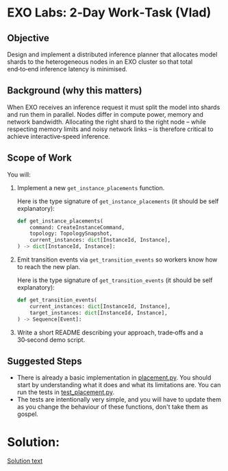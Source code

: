 # EXO Labs: 2‑Day Work‑Task (Vlad)

## Objective
Design and implement a distributed inference planner that allocates model shards to the heterogeneous nodes in an EXO cluster so that total end‑to‑end inference latency is minimised.

## Background (why this matters)
When EXO receives an inference request it must split the model into shards and run them in parallel. Nodes differ in compute power, memory and network bandwidth. Allocating the right shard to the right node – while respecting memory limits and noisy network links – is therefore critical to achieve interactive‑speed inference.

## Scope of Work
You will:

1. Implement a new `get_instance_placements` function.

    Here is the type signature of `get_instance_placements` (it should be self explanatory):
    ```python
    def get_instance_placements(
        command: CreateInstanceCommand,
        topology: TopologySnapshot,
        current_instances: dict[InstanceId, Instance],
    ) -> dict[InstanceId, Instance]:
    ```


2. Emit transition events via `get_transition_events` so workers know how to reach the new plan.

    Here is the type signature of `get_transition_events` (it should be self explanatory):
    ```python
    def get_transition_events(
        current_instances: dict[InstanceId, Instance],
        target_instances: dict[InstanceId, Instance],
    ) -> Sequence[Event]:
    ```

3. Write a short README describing your approach, trade‑offs and a 30‑second demo script.

## Suggested Steps

- There is already a basic implementation in [placement.py](/placement.py). You should start by understanding what it does and what its limitations are. You can run the tests in [test_placement.py](/tests/test_placement.py).
- The tests are intentionally very simple, and you will have to update them as you change the behaviour of these functions, don't take them as gospel.

# Solution:
[Solution text](SOLUTION.MD)
